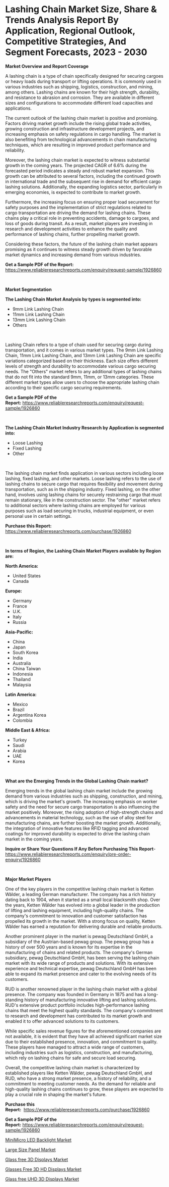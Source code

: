 <p><h1>Lashing Chain Market Size, Share & Trends Analysis Report By Application, Regional Outlook, Competitive Strategies, And Segment Forecasts, 2023 - 2030</h1></p><p><strong>Market Overview and Report Coverage</strong></p>
<p><p>A lashing chain is a type of chain specifically designed for securing cargoes or heavy loads during transport or lifting operations. It is commonly used in various industries such as shipping, logistics, construction, and mining, among others. Lashing chains are known for their high strength, durability, and resistance to abrasion and corrosion. They are available in different sizes and configurations to accommodate different load capacities and applications.</p><p>The current outlook of the lashing chain market is positive and promising. Factors driving market growth include the rising global trade activities, growing construction and infrastructure development projects, and increasing emphasis on safety regulations in cargo handling. The market is also benefiting from technological advancements in chain manufacturing techniques, which are resulting in improved product performance and reliability.</p><p>Moreover, the lashing chain market is expected to witness substantial growth in the coming years. The projected CAGR of 6.6% during the forecasted period indicates a steady and robust market expansion. This growth can be attributed to several factors, including the continued growth in international trade and the subsequent rise in demand for efficient cargo lashing solutions. Additionally, the expanding logistics sector, particularly in emerging economies, is expected to contribute to market growth.</p><p>Furthermore, the increasing focus on ensuring proper load securement for safety purposes and the implementation of strict regulations related to cargo transportation are driving the demand for lashing chains. These chains play a critical role in preventing accidents, damage to cargoes, and loss of goods during transit. As a result, market players are investing in research and development activities to enhance the quality and performance of lashing chains, further propelling market growth.</p><p>Considering these factors, the future of the lashing chain market appears promising as it continues to witness steady growth driven by favorable market dynamics and increasing demand from various industries.</p></p>
<p><strong>Get a Sample PDF of the Report:</strong> <a href="https://www.reliableresearchreports.com/enquiry/request-sample/1926860">https://www.reliableresearchreports.com/enquiry/request-sample/1926860</a></p>
<p>&nbsp;</p>
<p><strong>Market Segmentation</strong></p>
<p><strong>The Lashing Chain Market Analysis by types is segmented into:</strong></p>
<p><ul><li>9mm Link Lashing Chain</li><li>11mm Link Lashing Chain</li><li>13mm Link Lashing Chain</li><li>Others</li></ul></p>
<p>&nbsp;</p>
<p><p>Lashing Chain refers to a type of chain used for securing cargo during transportation, and it comes in various market types. The 9mm Link Lashing Chain, 11mm Link Lashing Chain, and 13mm Link Lashing Chain are specific variations categorized based on their thickness. Each size offers different levels of strength and durability to accommodate various cargo securing needs. The "Others" market refers to any additional types of lashing chains that do not fit into the standard 9mm, 11mm, or 13mm categories. These different market types allow users to choose the appropriate lashing chain according to their specific cargo securing requirements.</p></p>
<p><strong>Get a Sample PDF of the Report:</strong>&nbsp;<a href="https://www.reliableresearchreports.com/enquiry/request-sample/1926860">https://www.reliableresearchreports.com/enquiry/request-sample/1926860</a></p>
<p>&nbsp;</p>
<p><strong>The Lashing Chain Market Industry Research by Application is segmented into:</strong></p>
<p><ul><li>Loose Lashing</li><li>Fixed Lashing</li><li>Other</li></ul></p>
<p>&nbsp;</p>
<p><p>The lashing chain market finds application in various sectors including loose lashing, fixed lashing, and other markets. Loose lashing refers to the use of lashing chains to secure cargo that requires flexibility and movement during transportation, such as in the shipping industry. Fixed lashing, on the other hand, involves using lashing chains for securely restraining cargo that must remain stationary, like in the construction sector. The "other" market refers to additional sectors where lashing chains are employed for various purposes such as load securing in trucks, industrial equipment, or even personal use in certain settings.</p></p>
<p><strong>Purchase this Report:</strong>&nbsp; <a href="https://www.reliableresearchreports.com/purchase/1926860">https://www.reliableresearchreports.com/purchase/1926860</a></p>
<p>&nbsp;</p>
<p><strong>In terms of Region, the Lashing Chain Market Players available by Region are:</strong></p>
<p>
    <p> <strong> North America: </strong>
        <ul>
            <li>United States</li>
            <li>Canada</li>
        </ul>
        </p> 
    <p> <strong> Europe: </strong>
        <ul>
            <li>Germany</li>
            <li>France</li>
            <li>U.K.</li>
            <li>Italy</li>
            <li>Russia</li>
        </ul>
        </p> 
    <p> <strong> Asia-Pacific: </strong>
        <ul>
            <li>China</li>
            <li>Japan</li>
            <li>South Korea</li>
            <li>India</li>
            <li>Australia</li>
            <li>China Taiwan</li>
            <li>Indonesia</li>
            <li>Thailand</li>
            <li>Malaysia</li>
        </ul>
        </p> 
    <p> <strong> Latin America: </strong>
        <ul>
            <li>Mexico</li>
            <li>Brazil</li>
            <li>Argentina Korea</li>
            <li>Colombia</li>
        </ul>
        </p> 
    <p> <strong> Middle East & Africa: </strong>
        <ul>
            <li>Turkey</li>
            <li>Saudi</li>
            <li>Arabia</li>
            <li>UAE</li>
            <li>Korea</li>
        </ul>
    </p>
    </p>
<p>&nbsp;</p>
<p><strong>What are the Emerging Trends in the Global Lashing Chain market?</strong></p>
<p><p>Emerging trends in the global lashing chain market include the growing demand from various industries such as shipping, construction, and mining, which is driving the market's growth. The increasing emphasis on worker safety and the need for secure cargo transportation is also influencing the market positively. Moreover, the rising adoption of high-strength chains and advancements in material technology, such as the use of alloy steel for manufacturing chains, are further boosting the market growth. Additionally, the integration of innovative features like RFID tagging and advanced coatings for improved durability is expected to drive the lashing chain market in the coming years.</p></p>
<p><strong>Inquire or Share Your Questions If Any Before Purchasing This Report</strong>- <a href="https://www.reliableresearchreports.com/enquiry/pre-order-enquiry/1926860">https://www.reliableresearchreports.com/enquiry/pre-order-enquiry/1926860</a></p>
<p>&nbsp;</p>
<p><strong>Major Market Players</strong></p>
<p><p>One of the key players in the competitive lashing chain market is Ketten Wälder, a leading German manufacturer. The company has a rich history dating back to 1904, when it started as a small local blacksmith shop. Over the years, Ketten Wälder has evolved into a global leader in the production of lifting and lashing equipment, including high-quality chains. The company's commitment to innovation and customer satisfaction has propelled its growth in the market. With a strong focus on quality, Ketten Wälder has earned a reputation for delivering durable and reliable products.</p><p>Another prominent player in the market is pewag Deutschland GmbH, a subsidiary of the Austrian-based pewag group. The pewag group has a history of over 500 years and is known for its expertise in the manufacturing of chains and related products. The company's German subsidiary, pewag Deutschland GmbH, has been serving the lashing chain market with its wide range of products and solutions. With its extensive experience and technical expertise, pewag Deutschland GmbH has been able to expand its market presence and cater to the evolving needs of its customers.</p><p>RUD is another renowned player in the lashing chain market with a global presence. The company was founded in Germany in 1875 and has a long-standing history of manufacturing innovative lifting and lashing solutions. RUD's extensive product portfolio includes high-performance lashing chains that meet the highest quality standards. The company's commitment to research and development has contributed to its market growth and enabled it to offer advanced solutions to its customers.</p><p>While specific sales revenue figures for the aforementioned companies are not available, it is evident that they have all achieved significant market size due to their established presence, innovation, and commitment to quality. These players have managed to attract a wide range of customers, including industries such as logistics, construction, and manufacturing, which rely on lashing chains for safe and secure load securing.</p><p>Overall, the competitive lashing chain market is characterized by established players like Ketten Wälder, pewag Deutschland GmbH, and RUD, who have a strong market presence, a history of reliability, and a commitment to meeting customer needs. As the demand for reliable and high-quality lashing chains continues to grow, these players are expected to play a crucial role in shaping the market's future.</p></p>
<p><strong>Purchase this Report:</strong>&nbsp;&nbsp;<a href="https://www.reliableresearchreports.com/purchase/1926860">https://www.reliableresearchreports.com/purchase/1926860</a></p>
<p></p>
<p><strong>Get a Sample PDF of the Report:</strong>&nbsp;<a href="https://www.reliableresearchreports.com/enquiry/request-sample/1926860">https://www.reliableresearchreports.com/enquiry/request-sample/1926860</a></p>
<p><p><a href="https://medium.com/@briaabshire64/minimicro-led-backlight-market-size-cagr-trends-2024-2030-8a3a14c9a16d">MiniMicro LED Backlight Market</a></p><p><a href="https://medium.com/@birdielynch645/large-size-panel-market-trends-forecast-and-competitive-analysis-to-2030-3b70cc43f6cf">Large Size Panel Market</a></p><p><a href="https://medium.com/@kelsitorphy644/glass-free-3d-displays-nbsp-market-focuses-on-market-share-size-and-projected-forecast-till-2030-f79376c3b787">Glass free 3D Displays Market</a></p><p><a href="https://medium.com/@mikeflatley6362/glasses-free-3d-hd-displays-market-report-reveals-the-latest-trends-and-growth-opportunities-of-d5c1ef69191b">Glasses Free 3D HD Displays Market</a></p><p><a href="https://medium.com/@dougschmidt645/glass-free-uhd-3d-displays-market-the-key-to-successful-business-strategy-forecast-till-2030-c2a529e3cd91">Glass free UHD 3D Displays Market</a></p></p>